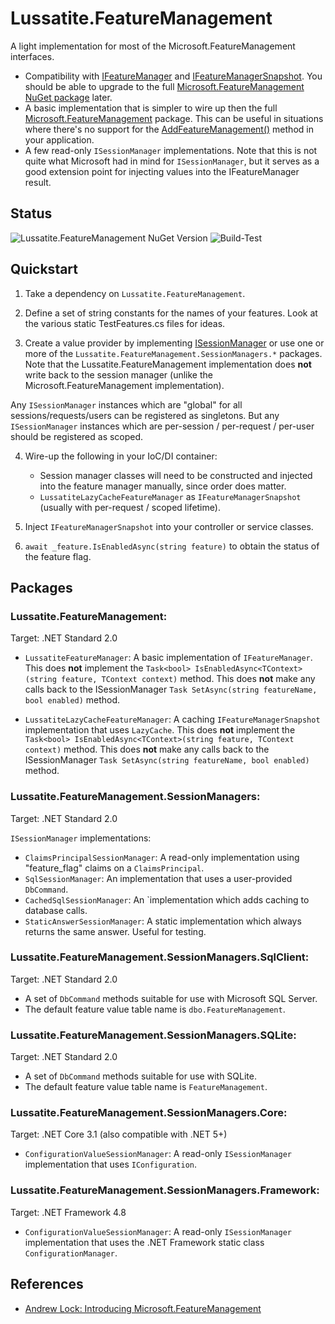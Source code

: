 # Lussatite.FeatureManagement

A light implementation for most of the Microsoft.FeatureManagement interfaces.

- Compatibility with [IFeatureManager](https://docs.microsoft.com/en-us/dotnet/api/microsoft.featuremanagement.ifeaturemanager) and [IFeatureManagerSnapshot](https://docs.microsoft.com/en-us/dotnet/api/microsoft.featuremanagement.ifeaturemanagersnapshot).  You should be able to upgrade to the full [Microsoft.FeatureManagement NuGet package](https://www.nuget.org/packages/Microsoft.FeatureManagement/) later.
- A basic implementation that is simpler to wire up then the full [Microsoft.FeatureManagement](https://github.com/microsoft/FeatureManagement-Dotnet) package.  This can be useful in situations where there's no support for the [AddFeatureManagement()](https://docs.microsoft.com/en-us/dotnet/api/microsoft.featuremanagement.servicecollectionextensions.addfeaturemanagement) method in your application.
- A few read-only `ISessionManager` implementations.  Note that this is not quite what Microsoft had in mind for `ISessionManager`, but it serves as a good extension point for injecting values into the IFeatureManager result.

## Status

![Lussatite.FeatureManagement NuGet Version](https://img.shields.io/nuget/v/Lussatite.FeatureManagement.svg) ![Build-Test](https://github.com/tgharold/Lussatite.FeatureManagement/actions/workflows/dotnet.yml/badge.svg)

## Quickstart

1. Take a dependency on `Lussatite.FeatureManagement`.

2. Define a set of string constants for the names of your features.  Look at the various static TestFeatures.cs files for ideas.

3. Create a value provider by implementing [ISessionManager](https://docs.microsoft.com/en-us/dotnet/api/microsoft.featuremanagement.isessionmanager) or use one or more of the `Lussatite.FeatureManagement.SessionManagers.*` packages.  Note that the Lussatite.FeatureManagement implementation does **not** write back to the session manager (unlike the Microsoft.FeatureManagement implementation).

Any `ISessionManager` instances which are "global" for all sessions/requests/users can be registered as singletons.  But any `ISessionManager` instances which are per-session / per-request / per-user should be registered as scoped.

4. Wire-up the following in your IoC/DI container:

    - Session manager classes will need to be constructed and injected into the feature manager manually, since order does matter.
    - `LussatiteLazyCacheFeatureManager` as `IFeatureManagerSnapshot` (usually with per-request / scoped lifetime).

5. Inject `IFeatureManagerSnapshot` into your controller or service classes.

6. `await _feature.IsEnabledAsync(string feature)` to obtain the status of the feature flag.

## Packages

### Lussatite.FeatureManagement:

Target: .NET Standard 2.0

- `LussatiteFeatureManager`: A basic implementation of `IFeatureManager`. This does **not** implement the `Task<bool> IsEnabledAsync<TContext>(string feature, TContext context)` method. This does **not** make any calls back to the ISessionManager `Task SetAsync(string featureName, bool enabled)` method.

- `LussatiteLazyCacheFeatureManager`: A caching `IFeatureManagerSnapshot` implementation that uses `LazyCache`. This does **not** implement the `Task<bool> IsEnabledAsync<TContext>(string feature, TContext context)` method. This does **not** make any calls back to the ISessionManager `Task SetAsync(string featureName, bool enabled)` method.

### Lussatite.FeatureManagement.SessionManagers:

Target: .NET Standard 2.0

`ISessionManager` implementations:

- `ClaimsPrincipalSessionManager`: A read-only implementation using "feature_flag" claims on a `ClaimsPrincipal`.
- `SqlSessionManager`: An implementation that uses a user-provided `DbCommand`.
- `CachedSqlSessionManager`: An `implementation which adds caching to database calls.
- `StaticAnswerSessionManager`: A static implementation which always returns the same answer.  Useful for testing.

### Lussatite.FeatureManagement.SessionManagers.SqlClient:

Target: .NET Standard 2.0

- A set of `DbCommand` methods suitable for use with Microsoft SQL Server.
- The default feature value table name is `dbo.FeatureManagement`.

### Lussatite.FeatureManagement.SessionManagers.SQLite:

Target: .NET Standard 2.0

- A set of `DbCommand` methods suitable for use with SQLite.
- The default feature value table name is `FeatureManagement`.

### Lussatite.FeatureManagement.SessionManagers.Core:

Target: .NET Core 3.1 (also compatible with .NET 5+)

- `ConfigurationValueSessionManager`: A read-only `ISessionManager` implementation that uses `IConfiguration`.

### Lussatite.FeatureManagement.SessionManagers.Framework:

Target: .NET Framework 4.8

- `ConfigurationValueSessionManager`: A read-only `ISessionManager` implementation that uses the .NET Framework static class `ConfigurationManager`.

## References

- [Andrew Lock: Introducing Microsoft.FeatureManagement](https://andrewlock.net/introducing-the-microsoft-featuremanagement-library-adding-feature-flags-to-an-asp-net-core-app-part-1/)
